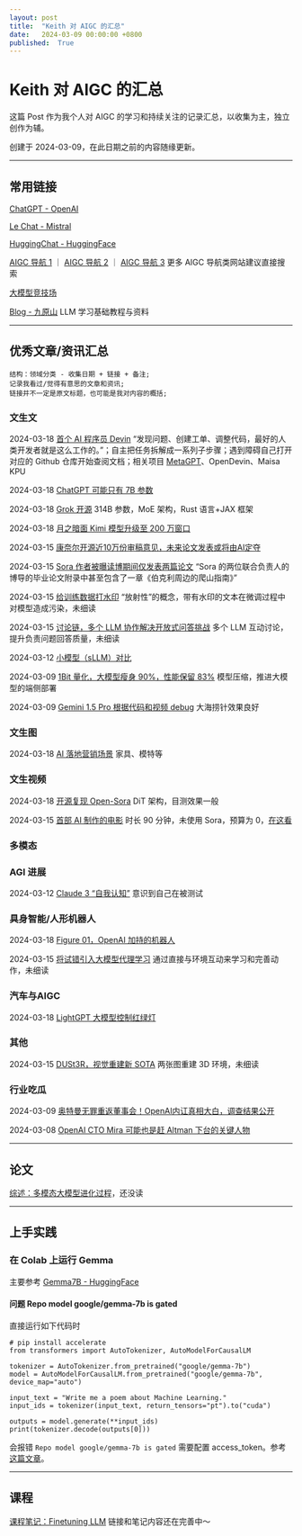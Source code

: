 ```yaml
---
layout: post
title:  "Keith 对 AIGC 的汇总"
date:   2024-03-09 00:00:00 +0800
published:  True
---
```


# Keith 对 AIGC 的汇总

这篇 Post 作为我个人对 AIGC 的学习和持续关注的记录汇总，以收集为主，独立创作为辅。

创建于 2024-03-09，在此日期之前的内容随缘更新。

---

## 常用链接

[ChatGPT - OpenAI](https://chat.openai.com)

[Le Chat - Mistral](https://chat.mistral.ai/chat)

[HuggingChat - HuggingFace](https://huggingface.co/chat/)

[AIGC 导航 1](https://www.aigc.cn) ｜ 
[AIGC 导航 2](https://www.aigcnav.in) ｜ 
[AIGC 导航 3](https://hao.uisdc.com/ai/) 更多 AIGC 导航类网站建议直接搜索

[大模型竞技场](https://huggingface.co/spaces/lmsys/chatbot-arena-leaderboard)

[Blog - 九原山](https://ninehills.tech) LLM 学习基础教程与资料

---

## 优秀文章/资讯汇总

    结构：领域分类 - 收集日期 + 链接 + 备注;
    记录我看过/觉得有意思的文章和资讯;
    链接并不一定是原文标题，也可能是我对内容的概括;

### 文生文

2024-03-18 [首个 AI 程序员 Devin](https://mp.weixin.qq.com/s/xdsN3puVxa0eSC9u0E6OeQ) “发现问题、创建工单、调整代码，最好的人类开发者就是这么工作的。”；自主把任务拆解成一系列子步骤；遇到障碍自己打开对应的 Github 仓库开始查阅文档；相关项目 [MetaGPT](https://mp.weixin.qq.com/s/sxgfJf4vxvaxhO5L7-Npwg)、OpenDevin、Maisa KPU

2024-03-18 [ChatGPT 可能只有 7B 参数](https://mp.weixin.qq.com/s/y0RQ0aOrHGLzLJKxbyGxMw) 

2024-03-18 [Grok 开源](https://mp.weixin.qq.com/s/iQWMvURQ5Qgm5dJdZjv6Cw) 314B 参数，MoE 架构，Rust 语言+JAX 框架

2024-03-18 [月之暗面 Kimi 模型升级至 200 万窗口](https://mp.weixin.qq.com/s/xsBRTxJWyiI72TNrZJtJGw)

2024-03-15 [康奈尔开源近10万份审稿意见，未来论文发表或将由AI定夺](https://mp.weixin.qq.com/s/u2HVQVjAQiPO6enji_hlcQ)

2024-03-15 [Sora 作者被曝读博期间仅发表两篇论文](https://mp.weixin.qq.com/s/cqZI_nvbJv4vyw6_QCWj7A) “Sora 的两位联合负责人的博导的毕业论文附录中甚至包含了一章《伯克利周边的爬山指南》”

2024-03-15 [给训练数据打水印](https://mp.weixin.qq.com/s/jPBKfhN68zX8uT__xFAaBA) “放射性”的概念，带有水印的文本在微调过程中对模型造成污染，未细读

2024-03-15 [讨论链，多个 LLM 协作解决开放式问答挑战](https://mp.weixin.qq.com/s/guuJWxVO_vtpxI6kW0KBbQ) 多个 LLM 互动讨论，提升负责问题回答质量，未细读

2024-03-12 [小模型（sLLM）对比](https://mp.weixin.qq.com/s/fw1VyGk8keGxqRmGjz8lCA)

2024-03-09 [1Bit 量化，大模型瘦身 90%，性能保留 83%](https://mp.weixin.qq.com/s/qyzIoCyIqWDRWMBsJd1gbw) 模型压缩，推进大模型的端侧部署

2024-03-09 [Gemini 1.5 Pro 根据代码和视频 debug](https://mp.weixin.qq.com/s/ZSDCNDRu-tCkOlC9jz2j4w) 大海捞针效果良好

### 文生图

2024-03-18 [AI 落地营销场景](https://mp.weixin.qq.com/s/AmwN4q7FI2jopbjaj0_Tsg) 家具、模特等

### 文生视频

2024-03-18 [开源复现 Open-Sora](https://mp.weixin.qq.com/s/8UQTjOph5MDRNOSwH11ZAg) DiT 架构，目测效果一般

2024-03-15 [首部 AI 制作的电影](https://mp.weixin.qq.com/s/dvbvO4pPONIrq-XWSxrR8A) 时长 90 分钟，未使用 Sora，预算为 0，[在这看](https://ainfinite.tv)

### 多模态

### AGI 进展

2024-03-12 [Claude 3 “自我认知”](https://mp.weixin.qq.com/s/KkfLI8g4afiB8a_jIjD--Q) 意识到自己在被测试

### 具身智能/人形机器人

2024-03-18 [Figure 01，OpenAI 加持的机器人](https://mp.weixin.qq.com/s/f4k8N6ebzpOH1owy-ObqEA)

2024-03-15 [将试错引入大模型代理学习](https://mp.weixin.qq.com/s/dtsR5lkkELJlh0i4TzuX0Q) 通过直接与环境互动来学习和完善动作，未细读

### 汽车与AIGC

2024-03-18 [LightGPT 大模型控制红绿灯](https://mp.weixin.qq.com/s/mF9hZkkQ4aJ1cAJ1vAFV9g) 

### 其他

2024-03-15 [DUSt3R，视觉重建新 SOTA](https://mp.weixin.qq.com/s/lKHRTXT_jbivSTNo8g8EXg) 两张图重建 3D 环境，未细读

### 行业吃瓜

2024-03-09 [奥特曼无罪重返董事会！OpenAI内讧真相大白，调查结果公开](https://mp.weixin.qq.com/s/MqbgD7WjBy32dYJVRYOT-w)

2024-03-08 [OpenAI CTO Mira 可能也是赶 Altman 下台的关键人物](https://mp.weixin.qq.com/s/Iy79dT4FBjQS-oeJZvmREA)

---

## 论文

[综述：多模态大模型进化过程](https://arxiv.org/pdf/2402.12451.pdf)，还没读

---

## 上手实践

### 在 Colab 上运行 Gemma

主要参考 [Gemma7B - HuggingFace](https://huggingface.co/google/gemma-7b)

#### 问题 Repo model google/gemma-7b is gated

直接运行如下代码时

```Py
# pip install accelerate
from transformers import AutoTokenizer, AutoModelForCausalLM

tokenizer = AutoTokenizer.from_pretrained("google/gemma-7b")
model = AutoModelForCausalLM.from_pretrained("google/gemma-7b", device_map="auto")

input_text = "Write me a poem about Machine Learning."
input_ids = tokenizer(input_text, return_tensors="pt").to("cuda")

outputs = model.generate(**input_ids)
print(tokenizer.decode(outputs[0]))
```

会报错 `Repo model google/gemma-7b is gated` 需要配置 access_token。参考[这篇文章](https://huggingface.co/google/gemma-7b/discussions/31)。

---

## 课程

[课程笔记：Finetuning LLM]() 链接和笔记内容还在完善中～